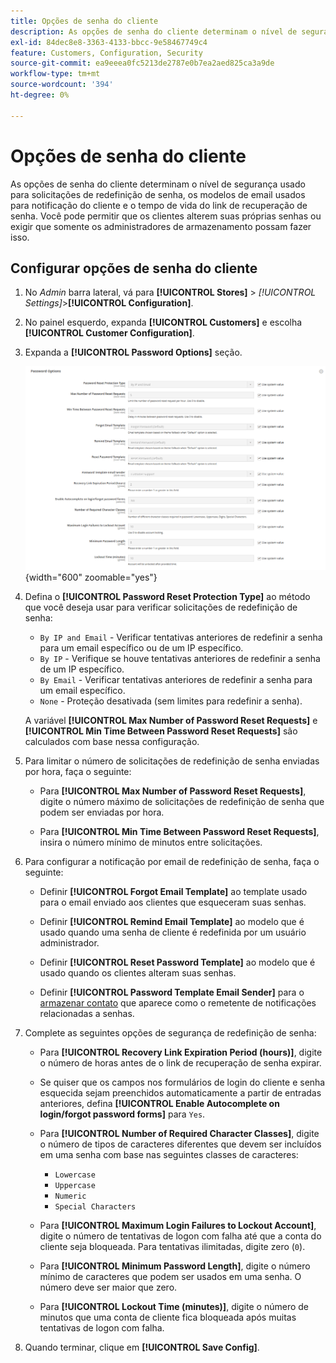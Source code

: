 ```yaml
---
title: Opções de senha do cliente
description: As opções de senha do cliente determinam o nível de segurança para várias funções voltadas para o cliente de sua loja.
exl-id: 84dec8e8-3363-4133-bbcc-9e58467749c4
feature: Customers, Configuration, Security
source-git-commit: ea9eeea0fc5213de2787e0b7ea2aed825ca3a9de
workflow-type: tm+mt
source-wordcount: '394'
ht-degree: 0%

---
```


# Opções de senha do cliente

As opções de senha do cliente determinam o nível de segurança usado para solicitações de redefinição de senha, os modelos de email usados para notificação do cliente e o tempo de vida do link de recuperação de senha. Você pode permitir que os clientes alterem suas próprias senhas ou exigir que somente os administradores de armazenamento possam fazer isso.

## Configurar opções de senha do cliente

1. No _Admin_ barra lateral, vá para **[!UICONTROL Stores]** > _[!UICONTROL Settings]_>**[!UICONTROL Configuration]**.

1. No painel esquerdo, expanda **[!UICONTROL Customers]** e escolha **[!UICONTROL Customer Configuration]**.

1. Expanda a **[!UICONTROL Password Options]** seção.

   ![Opções de senha](../configuration-reference/customers/assets/customer-configuration-password-options.png){width="600" zoomable="yes"}

1. Defina o **[!UICONTROL Password Reset Protection Type]** ao método que você deseja usar para verificar solicitações de redefinição de senha:

   - `By IP and Email` - Verificar tentativas anteriores de redefinir a senha para um email específico ou de um IP específico.
   - `By IP` - Verifique se houve tentativas anteriores de redefinir a senha de um IP específico.
   - `By Email` - Verificar tentativas anteriores de redefinir a senha para um email específico.
   - `None` - Proteção desativada (sem limites para redefinir a senha).

   A variável **[!UICONTROL Max Number of Password Reset Requests]** e **[!UICONTROL Min Time Between Password Reset Requests]** são calculados com base nessa configuração.

1. Para limitar o número de solicitações de redefinição de senha enviadas por hora, faça o seguinte:

   - Para **[!UICONTROL Max Number of Password Reset Requests]**, digite o número máximo de solicitações de redefinição de senha que podem ser enviadas por hora.

   - Para **[!UICONTROL Min Time Between Password Reset Requests]**, insira o número mínimo de minutos entre solicitações.

1. Para configurar a notificação por email de redefinição de senha, faça o seguinte:

   - Definir **[!UICONTROL Forgot Email Template]** ao template usado para o email enviado aos clientes que esqueceram suas senhas.

   - Definir **[!UICONTROL Remind Email Template]** ao modelo que é usado quando uma senha de cliente é redefinida por um usuário administrador.

   - Definir **[!UICONTROL Reset Password Template]** ao modelo que é usado quando os clientes alteram suas senhas.

   - Definir **[!UICONTROL Password Template Email Sender]** para o [armazenar contato](../getting-started/store-details.md) que aparece como o remetente de notificações relacionadas a senhas.

1. Complete as seguintes opções de segurança de redefinição de senha:

   - Para **[!UICONTROL Recovery Link Expiration Period (hours)]**, digite o número de horas antes de o link de recuperação de senha expirar.

   - Se quiser que os campos nos formulários de login do cliente e senha esquecida sejam preenchidos automaticamente a partir de entradas anteriores, defina **[!UICONTROL Enable Autocomplete on login/forgot password forms]** para `Yes`.

   - Para **[!UICONTROL Number of Required Character Classes]**, digite o número de tipos de caracteres diferentes que devem ser incluídos em uma senha com base nas seguintes classes de caracteres:

      - `Lowercase`
      - `Uppercase`
      - `Numeric`
      - `Special Characters`

   - Para **[!UICONTROL Maximum Login Failures to Lockout Account]**, digite o número de tentativas de logon com falha até que a conta do cliente seja bloqueada. Para tentativas ilimitadas, digite zero (`0`).

   - Para **[!UICONTROL Minimum Password Length]**, digite o número mínimo de caracteres que podem ser usados em uma senha. O número deve ser maior que zero.

   - Para **[!UICONTROL Lockout Time (minutes)]**, digite o número de minutos que uma conta de cliente fica bloqueada após muitas tentativas de logon com falha.

1. Quando terminar, clique em **[!UICONTROL Save Config]**.
